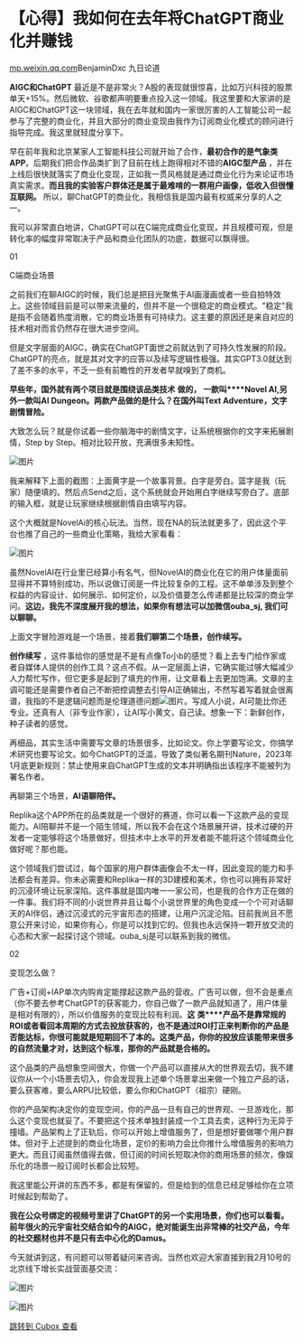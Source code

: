 【心得】我如何在去年将ChatGPT商业化并赚钱
========================

[mp.weixin.qq.com](http://mp.weixin.qq.com/s?__biz=Mzg2MjI2MDQ0OA==&mid=2247486842&idx=1&sn=d9152dd4499483907aff533c15634337&chksm=ce0bd0f5f97c59e3af3389f2850993fd2339a78918da77963bdbb25d6ab260d866e28a5e3442&mpshare=1&scene=1&srcid=0207C0d1pRF2nw0FGQ8JTRLU&sharer_sharetime=1675759082765&sharer_shareid=c58007142b3c8dd4da3163f5c61d6b7b#rd)BenjaminDxc 九日论道


**AIGC和ChatGPT** 最近是不是非常火？A股的表现就很惊喜，比如万兴科技的股票单天+15%。然后微软、谷歌都声明要重点投入这一领域。我这里要和大家讲的是AIGC和ChatGPT这一块领域，我在去年就和国内一家很厉害的人工智能公司一起参与了完整的商业化，并且大部分的商业变现由我作为订阅商业化模式的顾问进行指导完成。我这里就轻度分享下。

早在前年我和北京某家人工智能科技公司就开始了合作，**最初合作的是气象类APP**。后期我们把合作品类扩到了目前在线上跑得相对不错的**AIGC型产品** ，并在上线后很快就落实了商业化变现，正如我一贯风格就是通过商业化行为来论证市场真实需求。**而且我的实验客户群体还是属于最难啃的一群用户画像，低收入但很懂互联网。** 所以，聊ChatGPT的商业化，我相信我是国内最有权威来分享的人之一。

我可以非常直白地讲，ChatGPT可以在C端完成商业化变现，并且规模可观，但是转化率的幅度非常取决于产品和商业化团队的功底，数据可以飘得很。

01


C端商业场景

之前我们在聊AIGC的时候，我们总是把目光聚焦于AI画漫画或者一些自拍特效上。这些领域目前是可以带来流量的，但并不是一个很稳定的商业模式。"稳定"我是指不会随着热度消散，它的商业场景有可持续力。这主要的原因还是来自对应的技术相对而言仍然存在很大进步空间。  


但是文字层面的AIGC，确实在ChatGPT面世之前就达到了可持久性发展的阶段。ChatGPT的亮点，就是其对文字的应答以及续写逻辑性极强。其实GPT3.0就达到了差不多的水平，不乏一些有前瞻性的开发者早就嗅到了商机。

**早些年，国外就有两个项目就是围绕该品类技术** **做的，** **一款叫****Novel AI,****另外一款叫****AI Dungeon。****两款产品做的是什么？在国外叫****Text Adventure，文字剧情冒险。**

大致怎么玩？就是你试着一些你脑海中的剧情文字，让系统根据你的文字来拓展剧情，Step by Step。相对比较开放，充满很多未知性。

![图片](https://image.cubox.pro/article/2023020609590820924/46510.jpg?imageMogr2/quality/90/ignore-error/1)

我来解释下上面的截图：上面黄字是一个故事背景。白字是旁白。篮字是我（玩家）随便填的。然后点Send之后，这个系统就会开始用白字继续写旁白了。底部的输入框，就是让玩家继续根据剧情自由填写内容。

这个大概就是NovelAi的核心玩法。当然，现在NA的玩法就更多了，因此这个平台也推了自己的一些商业化策略，我给大家看看：

![图片](https://image.cubox.pro/article/2023020609590887002/29765.jpg?imageMogr2/quality/90/ignore-error/1)

虽然NovelAI在行业里已经算小有名气，但NovelAI的商业化在它的用户体量面前显得并不算特别成功，所以说做订阅是一件比较复杂的工程。这不单单涉及到整个权益的内容设计、如何展示、如何定价，以及价值要怎么传递都是比较深的商业学问。**这边，我先不深度展开我的想法，如果你有想法可以加微信ouba_sj, 我们可以聊聊。**

上面文字冒险游戏是一个场景，接着**我们聊第二个场景，创作续写。**

**创作续写** ，这件事给你的感觉是不是有点像To小b的感觉？看上去专门给作家或者自媒体人提供的创作工具？这点不假。从一定层面上讲，它确实能过够大幅减少人力帮忙写作，但它更多是起到了填充的作用，让文章看上去更加饱满。文章的主调可能还是需要作者自己不断把控调整去引导AI正确输出，不然写着写着就会很离谱，我指的不是逻辑问题而是伦理道德问题![图片](https://image.cubox.pro/article/2022111220383671816/70581.jpg?imageMogr2/quality/90/ignore-error/1)。写成人小说，AI可能比你还专业。还真有人（非专业作家），让AI写小黄文，自己读。想象一下：新鲜创作，种子读者的感觉。

再细品，其实生活中需要写文章的场景很多，比如论文。你上学要写论文，你搞学术研究也要写论文。如今ChatGPT的泛滥，导致了类似著名期刊Nature，2023年1月底更新规则：禁止使用来自ChatGPT生成的文本并明确指出该程序不能被列为署名作者。

再聊第三个场景，**AI语聊陪伴。**

Replika这个APP所在的品类就是一个很好的赛道，你可以看一下这款产品的变现能力。AI陪聊并不是一个陌生领域，所以我不会在这个场景展开讲，技术过硬的开发者一定能够将这个场景做好，但技术中上水平的开发者能不能将这个领域商业化做好呢？那也能。

这个领域我们尝试过，每个国家的用户群体画像会不太一样，因此变现的能力和手法都会有差异。你未必需要和Replika一样的3D建模和美术，你也可以拥有非常好的沉浸环境让玩家深陷。这件事就是国内唯一一家公司，也是我的合作方正在做的一件事。我们将不同的小说世界并且让每个小说世界里的角色变成一个个可对话聊天的AI伴侣，通过沉浸式的元宇宙形态的搭建，让用户沉淀沦陷。目前我尚且不愿意公开来讨论，如果你有心，你是可以找到它的。但我也永远保持一颗开放交流的心态和大家一起探讨这个领域。ouba_sj是可以联系到我的微信。

02


变现怎么做？

广告+订阅+IAP单次内购肯定能撑起这款产品的营收。广告可以做，但不会是重点（你不要去参考ChatGPT的获客能力，你自己做了一款产品就知道了，用户体量是相对有限的），所以价值服务的变现比较有利润。**这** **类****产品不是靠常规的ROI或者看回本周期的方式去投放获客的，也不是通过ROI打正来判断你的产品是否能达标，你很可能就是短期回不了本的。这类产品，你你的投放应该能带来很多的自然流量才对，达到这个标准，那你的产品就是合格的。**

这个品类的产品想象空间很大，你做一个产品可以直接从大的世界观去切，我不建议你从一个小场景去切入，你会发现我上述单个场景拿出来做一个独立产品的话，要么获客难，要么ARPU比较低，要么你和ChatGPT（祖宗）硬刚。

你的产品架构决定你的变现空间，你的产品一旦有自己的世界观、一旦游戏化，那么这个变现也就妥了。不要把这个技术单独封装成一个工具去卖，这种行为无异于撞墙。产品架构上了正轨后，你可以开始上增值服务了，但是想好要做哪个用户群体。但对于上述提到的商业化场景，定价的影响力会比你推什么增值服务的影响力更大。而且订阅虽然值得去做，但订阅的时间长短取决你的商用场景的频次，像娱乐化的场景一般订阅时长都会比较短。

我这里能公开讲的东西不多，都是有保留的，但是给到的信息已经足够给你在立项时候起到帮助了。

**我在公众号绑定的视频号里讲了ChatGPT的另一个实用场景，你们也可以看看。前年很火的元宇宙社交结合如今的AIGC，绝对能诞生出非常棒的社交产品，今年的社交题材也并不是只有去中心化的Damus。**

今天就讲到这，有问题可以带着疑问来咨询。当然也欢迎大家直接到我2月10号的北京线下增长实战营面基交流：   


![图片](https://image.cubox.pro/article/2023020609590871139/19114.jpg?imageMogr2/quality/90/ignore-error/1)

![图片](https://image.cubox.pro/article/2023020609590830012/13458.jpg?imageMogr2/quality/90/ignore-error/1)

[跳转到 Cubox 查看](https://cubox.pro/my/card?id=7022554708132759845)
